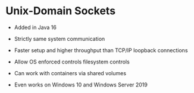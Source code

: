 # Unix-Domain Sockets

* Added in Java 16

* Strictly same system communication

* Faster setup and higher throughput than TCP/IP loopback connections

* Allow OS enforced controls filesystem controls 

* Can work with containers via shared volumes

* Even works on Windows 10 and Windows Server 2019